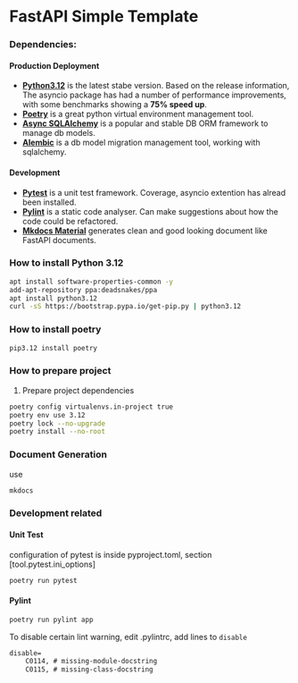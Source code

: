 FastAPI Simple Template
========================

### Dependencies:
#### Production Deployment
- **[Python3.12](https://docs.python.org/3/whatsnew/3.12.html)** is the latest stabe version. Based on the release information, The asyncio package has had a number of performance improvements, with some benchmarks showing a **75% speed up**.
- **[Poetry](https://python-poetry.org/)** is a great python virtual environment management tool.
- **[Async SQLAlchemy](https://docs.sqlalchemy.org/en/20/orm/extensions/asyncio.html)** is a popular and stable DB ORM framework to manage db models.
- **[Alembic](https://alembic.sqlalchemy.org/en/latest/)** is a db model migration management tool, working with sqlalchemy.

#### Development
- **[Pytest](https://docs.pytest.org/en/8.2.x/)** is a unit test framework. Coverage, asyncio extention has alread been installed.
- **[Pylint](https://pylint.readthedocs.io/en/stable/)** is a static code analyser. Can make suggestions about how the code could be refactored.
- **[Mkdocs Material](https://squidfunk.github.io/mkdocs-material/)** generates clean and good looking document like FastAPI documents.

### How to install Python 3.12
```bash
apt install software-properties-common -y
add-apt-repository ppa:deadsnakes/ppa
apt install python3.12
curl -sS https://bootstrap.pypa.io/get-pip.py | python3.12
```

### How to install poetry
```bash
pip3.12 install poetry
```

### How to prepare project

1. Prepare project dependencies

```bash
poetry config virtualenvs.in-project true
poetry env use 3.12
poetry lock --no-upgrade
poetry install --no-root
```

### Document Generation

use 
```bash
mkdocs 
```

### Development related 

#### Unit Test
configuration of pytest is inside pyproject.toml, section \[tool.pytest.ini_options\]
```bash
poetry run pytest
```

#### Pylint

```bash
poetry run pylint app
```

To disable certain lint warning, edit .pylintrc, add lines to `disable`
```txt
disable=
    C0114, # missing-module-docstring
    C0115, # missing-class-docstring
```

